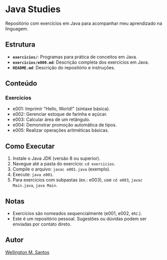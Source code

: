 # Java Studies

Repositório com exercícios em Java para acompanhar meu aprendizado na linguagem.

## Estrutura

- **`exercicios/`**: Programas para prática de conceitos em Java.
- **`exercicios/e000.md`**: Descrição completa dos exercícios em Java.
- **`README.md`**: Descrição do repositório e instruções.

## Conteúdo

### Exercícios
- e001: Imprimir "Hello, World!" (sintaxe básica).
- e002: Gerenciar estoque de farinha e açúcar.
- e003: Calcular área de um retângulo.
- e004: Demonstrar promoção automática de tipos.
- e005: Realizar operações aritméticas básicas.

## Como Executar

1. Instale o Java JDK (versão 8 ou superior).
2. Navegue até a pasta do exercício: `cd exercicios`.
3. Compile o arquivo: `javac e001.java` (exemplo).
4. Execute: `java e001`.
5. Para exercícios com subpastas (ex.: e003), use `cd e003`, `javac Main.java`, `java Main`.

## Notas

- Exercícios são nomeados sequencialmente (e001, e002, etc.).
- Este é um repositório pessoal. Sugestões ou dúvidas podem ser enviadas por contato direto.

## Autor

[Wellington M. Santos](https://www.linkedin.com/in/wellington-moreira-santos/)